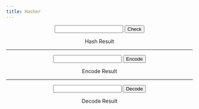 ```yaml
---
title: Hasher
---
```


<div style="text-align:center">
  <form id="HashCheck" onSubmit="hash(); return false;">
    <input type="text" id="answer" name="user_name" />
    <input type="button" value="Check" onclick="hash(); return false;" />
  </form>
</div>

<div id="result" style="text-align:center">
  Hash Result
</div> 

<!--//////////////////////-->

<hr>

<div style="text-align:center">
  <form id="Encode" onSubmit="T_Encode(); return false;">
    <input type="text" id="enc" />
    <input type="button" value="Encode" onclick="T_Encode(); return false;" />
  </form>
</div>

<div id="enc_result" style="text-align:center">
  Encode Result
</div> 

<!--//////////////////////-->

<hr>

<div style="text-align:center">
  <form id="Decode" onSubmit="T_Decode(); return false;">
    <input type="text" id="enc" />
    <input type="button" value="Decode" onclick="T_Decode(); return false;" />
  </form>
</div>

<div id="dec_result" style="text-align:center">
  Decode Result
</div> 

<!--//////////////////////-->
<!--//////////////////////-->
<!--//////////////////////-->
<!--//////////////////////-->

<script>
//BEING SNEAKY FOR NO REASON
function hash() {
    var InString = document.getElementById("HashCheck").elements[0].value
    var hash = 5381;
    for(var i = 0; i < InString.length; i++)
    {
       hash = hash*33 + InString.charCodeAt(i);
    }
    document.getElementById("result").innerHTML = hash;
    return hash;
}

var di = {};
di[' '] = "p4";
di['a'] = "qz"; di['A'] = "QZ"; 
di['b'] = "wx"; di['B'] = "WX"; 
di['c'] = "ec"; di['C'] = "EC"; 
di['d'] = "rv"; di['D'] = "RV"; 
di['e'] = "tb"; di['E'] = "TB"; 
di['f'] = "yn"; di['F'] = "YN"; 
di['g'] = "um"; di['G'] = "UM"; 
di['h'] = "qa"; di['H'] = "QA"; 
di['i'] = "ws"; di['I'] = "WS"; 
di['j'] = "ed"; di['J'] = "ED"; 
di['k'] = "rf"; di['K'] = "RF"; 
di['l'] = "tg"; di['L'] = "TG"; 
di['m'] = "yh"; di['M'] = "YH"; 
di['n'] = "uj"; di['N'] = "UJ"; 
di['o'] = "az"; di['O'] = "AZ"; 
di['p'] = "sx"; di['P'] = "SX"; 
di['q'] = "dc"; di['Q'] = "DC"; 
di['r'] = "fv"; di['R'] = "FV"; 
di['s'] = "gb"; di['S'] = "GB"; 
di['t'] = "hn"; di['T'] = "HN"; 
di['u'] = "jm"; di['U'] = "JM"; 
di['v'] = "qq"; di['V'] = "QQ"; 
di['w'] = "ww"; di['W'] = "WW"; 
di['x'] = "ee"; di['X'] = "EE"; 
di['y'] = "rr"; di['Y'] = "RR"; 
di['z'] = "tt"; di['Z'] = "TT"; 

var rdi = {};
for (var prop in di) {
  if(di.hasOwnProperty(prop)) {
    rdi[di[prop]] = prop;
  }
}

function T_Encode()
{
  var StringToEncode = document.getElementById("Encode").elements[0].value;
  var EncodedString = "";
  for (var i = 0; i < StringToEncode.length; i++) {
    var ThisChar = StringToEncode.charAt(i);
    if(di.hasOwnProperty(ThisChar)) 
    {
      EncodedString = EncodedString + di[ThisChar];
    } else {
      EncodedString = EncodedString + ThisChar + ThisChar;
    }
  }
  document.getElementById("enc_result").innerHTML = EncodedString;
  return EncodedString;
}

function T_Decode()
{
  var StringToDecode = document.getElementById("Decode").elements[0].value;
  var DecodedString = "";
  for (var i = 0; i < StringToDecode.length; i=i+2) {
    var ThisChar = StringToDecode.charAt(i) + StringToDecode.charAt(i+1);
    if(rdi.hasOwnProperty(ThisChar)) 
    {
      DecodedString = DecodedString + rdi[ThisChar];
    } else {
      DecodedString = DecodedString + ThisChar.charAt(0);
    }
  }
  document.getElementById("dec_result").innerHTML = DecodedString;
  return DecodedString;
}


</script>
